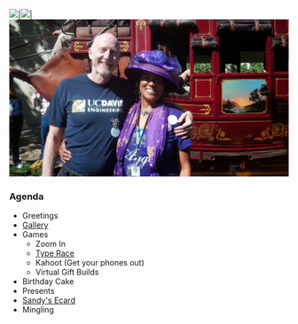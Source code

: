 ![]({{site.baseurl}}/images/IMG_20130518_184405_048.jpg)|![]({{site.baseurl}}/images/IMG_20140213_174756_012.jpg)|![](images/IMG_20140412_104420_720.jpg)

### Agenda

* Greetings
* [Gallery](gallery.md)
* Games
  * Zoom In
  * [Type Race][typerace]
  * Kahoot (Get your phones out)
  * Virtual Gift Builds
* Birthday Cake
* Presents
* [Sandy's Ecard](https://www.groupgreeting.com/sign/b62faa37a954c1a)
* Mingling

[billiards]: https://www.crazygames.com/game/8-ball-billiards-classic
[mspacman]: https://www.playemulator.com/sega-online/ms-pac-man-genesis/
[cards]: http://playingcards.io/
[racing]: https://www.playemulator.com/gba-online/gt-advance-2-rally-racing/
[typerace]: https://www.keyhero.com/custom-typing-test/ "Custom text"
[typerace2]: https://keyboard-racing.com/login.html
[vgifts]: https://docs.google.com/document/d/11lSyJbE3BVh7Mbw-7tZ8QAvXsFpth-59U9ak4EWgR7U/edit?usp=sharing
